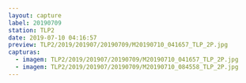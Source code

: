 ```yaml
---
layout: capture
label: 20190709
station: TLP2
date: 2019-07-10 04:16:57
preview: TLP2/2019/201907/20190709/M20190710_041657_TLP_2P.jpg
capturas:
  - imagem: TLP2/2019/201907/20190709/M20190710_041657_TLP_2P.jpg
  - imagem: TLP2/2019/201907/20190709/M20190710_084558_TLP_2P.jpg
---
```

